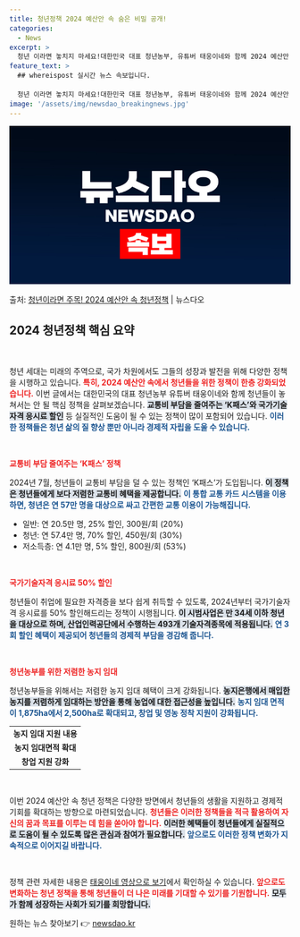 ```yaml
---
title: 청년정책 2024 예산안 속 숨은 비밀 공개!
categories:
  - News
excerpt: >
  청년 이라면 놓치지 마세요!대한민국 대표 청년농부, 유튜버 태웅이네와 함께 2024 예산안 속 청년정책 핵심…
feature_text: >
  ## whereispost 실시간 뉴스 속보입니다.

  청년 이라면 놓치지 마세요!대한민국 대표 청년농부, 유튜버 태웅이네와 함께 2024 예산안 속 청년정책 핵심…
image: '/assets/img/newsdao_breakingnews.jpg'
---
```


![뉴스다오 속보](/assets/img/newsdao_breakingnews.jpg)

<p>출처: <a href="https://newsdao.kr/2700" rel="dofollow">청년이라면 주목! 2024 예산안 속 청년정책</a> | 뉴스다오</p>

<h2 data-ke-size="size26">2024 청년정책 핵심 요약</h2>

<p data-ke-size="size16">&nbsp;</p>

청년 세대는 미래의 주역으로, 국가 차원에서도 그들의 성장과 발전을 위해 다양한 정책을 시행하고 있습니다. <b><span style="color: #ee2323;">특히, 2024 예산안 속에서 청년들을 위한 정책이 한층 강화되었습니다.</span></b> 이번 글에서는 대한민국의 대표 청년농부 유튜버 태웅이네와 함께 청년들이 놓쳐서는 안 될 핵심 정책을 살펴보겠습니다. <b><span style="background-color: #21538527;">교통비 부담을 줄여주는 ‘K패스’와 국가기술자격 응시료 할인</span></b> 등 실질적인 도움이 될 수 있는 정책이 많이 포함되어 있습니다. <b><span style="color: #1a5490;">이러한 정책들은 청년 삶의 질 향상 뿐만 아니라 경제적 자립을 도울 수 있습니다.</span></b>

<p data-ke-size="size16">&nbsp;</p>

<b><span style="color: #ee2323;">교통비 부담 줄여주는 ‘K패스’ 정책</span></b>

2024년 7월, 청년들이 교통비 부담을 덜 수 있는 정책인 ‘K패스’가 도입됩니다. <b><span style="background-color: #21538527;">이 정책은 청년들에게 보다 저렴한 교통비 혜택을 제공합니다.</span></b> <b><span style="color: #1a5490;">이 통합 교통 카드 시스템을 이용하면, 청년은 연 57만 명을 대상으로 싸고 간편한 교통 이용이 가능해집니다.</span></b>

<ul>
    <li>일반: 연 20.5만 명, 25% 할인, 300원/회 (20%)</li>
    <li>청년: 연 57.4만 명, 70% 할인, 450원/회 (30%)</li>
    <li>저소득층: 연 4.1만 명, 5% 할인, 800원/회 (53%)</li>
</ul>

<p data-ke-size="size16">&nbsp;</p>

<b><span style="color: #ee2323;">국가기술자격 응시료 50% 할인</span></b>

청년들이 취업에 필요한 자격증을 보다 쉽게 취득할 수 있도록, 2024년부터 국가기술자격 응시료를 50% 할인해드리는 정책이 시행됩니다. <b><span style="background-color: #21538527;">이 시범사업은 만 34세 이하 청년을 대상으로 하며, 산업인력공단에서 수행하는 493개 기술자격종목에 적용됩니다.</span></b> <b><span style="color: #1a5490;">연 3회 할인 혜택이 제공되어 청년들의 경제적 부담을 경감해 줍니다.</span></b>

<p data-ke-size="size16">&nbsp;</p>

<b><span style="color: #ee2323;">청년농부를 위한 저렴한 농지 임대</span></b>

청년농부들을 위해서는 저렴한 농지 임대 혜택이 크게 강화됩니다. <b><span style="background-color: #21538527;">농지은행에서 매입한 농지를 저렴하게 임대하는 방안을 통해 농업에 대한 접근성을 높입니다.</span></b> <b><span style="color: #1a5490;">농지 임대 면적이 1,875ha에서 2,500ha로 확대되고, 창업 및 영농 정착 지원이 강화됩니다.</span></b>

<table style="border-collapse: collapse; width: 100%;">
    <tr>
        <td style="text-align: center; height: 17px;"><b>농지 임대 지원 내용</b></td>
    </tr>
    <tr>
        <td style="text-align: center; height: 17px;"><b>농지 임대면적 확대</b></td>
    </tr>
    <tr>
        <td style="text-align: center; height: 17px;"><b>창업 지원 강화</b></td>
    </tr>
</table>

<p data-ke-size="size16">&nbsp;</p>

이번 2024 예산안 속 청년 정책은 다양한 방면에서 청년들의 생활을 지원하고 경제적 기회를 확대하는 방향으로 마련되었습니다. <b><span style="color: #ee2323;">청년들은 이러한 정책들을 적극 활용하여 자신의 꿈과 목표를 이루는 데 힘을 쏟아야 합니다.</span></b> <b><span style="background-color: #21538527;">이러한 혜택들이 청년들에게 실질적으로 도움이 될 수 있도록 많은 관심과 참여가 필요합니다.</span></b> <b><span style="color: #1a5490;">앞으로도 이러한 정책 변화가 지속적으로 이어지길 바랍니다.</span></b>

<p data-ke-size="size16">&nbsp;</p>

정책 관련 자세한 내용은 [태웅이네 영상으로 보기](https://newsdao.kr/2700)에서 확인하실 수 있습니다. <b><span style="color: #ee2323;">앞으로도 변화하는 청년 정책을 통해 청년들이 더 나은 미래를 기대할 수 있기를 기원합니다.</span></b> <b><span style="background-color: #21538527;">모두가 함께 성장하는 사회가 되기를 희망합니다.</span></b> 

원하는 뉴스 찾아보기 👉 <a href="https://newsdao.kr" rel="dofollow">newsdao.kr</a>



